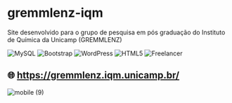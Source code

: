 # gremmlenz-iqm
Site desenvolvido para o grupo de pesquisa em pós graduação do Instituto de Química da Unicamp (GREMMLENZ)

![MySQL](https://img.shields.io/badge/mysql-%2300f.svg?style=for-the-badge&logo=mysql&logoColor=white) ![Bootstrap](https://img.shields.io/badge/bootstrap-%238511FA.svg?style=for-the-badge&logo=bootstrap&logoColor=white) ![WordPress](https://img.shields.io/badge/WordPress-%23117AC9.svg?style=for-the-badge&logo=WordPress&logoColor=white)
 ![HTML5](https://img.shields.io/badge/html5-%23E34F26.svg?style=for-the-badge&logo=html5&logoColor=white) ![Freelancer](https://img.shields.io/badge/Freelancer-29B2FE?style=for-the-badge&logo=Freelancer&logoColor=white)

 
## :globe_with_meridians: https://gremmlenz.iqm.unicamp.br/

![mobile (9)](https://github.com/andre-bandeli/gremmlenz-iqm/assets/87938869/183eab41-80e6-4a1d-b167-b270a461531d)
